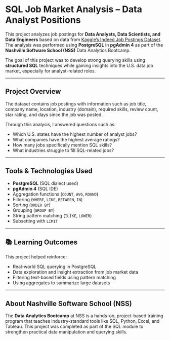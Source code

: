 # SQL Job Market Analysis – Data Analyst Positions

This project analyzes job postings for **Data Analysts, Data Scientists, and Data Engineers** based on data from [Kaggle’s Indeed Job Postings Dataset](https://www.kaggle.com/elroyggj/indeed-dataset-data-scientistanalystengineer). The analysis was performed using **PostgreSQL** in **pgAdmin 4** as part of the **Nashville Software School (NSS)** Data Analytics Bootcamp.

The goal of this project was to develop strong querying skills using **structured SQL** techniques while gaining insights into the U.S. data job market, especially for analyst-related roles.

---

## Project Overview

The dataset contains job postings with information such as job title, company name, location, industry (domain), required skills, review count, star rating, and days since the job was posted.

Through this analysis, I answered questions such as:

* Which U.S. states have the highest number of analyst jobs?
* What companies have the highest average ratings?
* How many jobs specifically mention SQL skills?
* What industries struggle to fill SQL-related jobs?

---

## Tools & Technologies Used

* **PostgreSQL** (SQL dialect used)
* **pgAdmin 4** (SQL IDE)
* Aggregation functions (`COUNT`, `AVG`, `ROUND`)
* Filtering (`WHERE`, `LIKE`, `BETWEEN`, `IN`)
* Sorting (`ORDER BY`)
* Grouping (`GROUP BY`)
* String pattern matching (`ILIKE`, `LOWER`)
* Subsetting with `LIMIT`

---

## 📚 Learning Outcomes

This project helped reinforce:

* Real-world SQL querying in PostgreSQL
* Data exploration and insight extraction from job market data
* Filtering text-based fields using pattern matching
* Using aggregates to summarize large datasets

---

## About Nashville Software School (NSS)

The **Data Analytics Bootcamp** at NSS is a hands-on, project-based training program that teaches industry-standard tools like SQL, Python, Excel, and Tableau. This project was completed as part of the SQL module to strengthen practical data manipulation and querying skills.